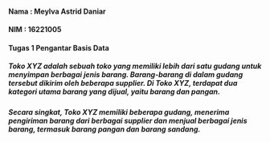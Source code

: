 <h4 align:"left">Nama : Meylva Astrid Daniar</h4>
<h4 align:"left">NIM : 16221005
<h4 align:"left">Tugas 1 Pengantar Basis Data

##### Toko XYZ adalah sebuah toko yang memiliki lebih dari satu gudang untuk menyimpan berbagai jenis barang. Barang-barang di dalam gudang tersebut dikirim oleh beberapa supplier. Di Toko XYZ, terdapat dua kategori utama barang yang dijual, yaitu barang dan pangan.
##### Secara singkat, Toko XYZ memiliki beberapa gudang, menerima pengiriman barang dari berbagai supplier dan menjual berbagai jenis barang, termasuk barang pangan dan barang sandang.


